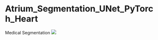# Atrium_Segmentation_UNet_PyTorch_Heart
Medical Segmentation
<img src="https://github.com/Jaykumaran/Atrium_Segmentation_UNet_PyTorch_Heart/blob/main/InShot_20231110_154940674.mp4" >
